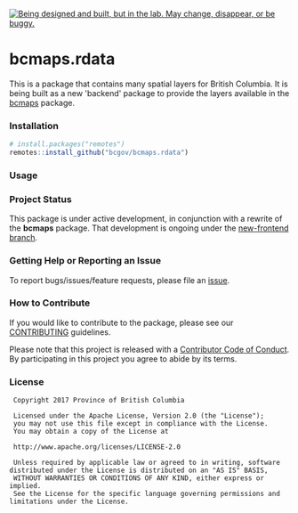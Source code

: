 <!-- README.md is generated from README.Rmd. Please edit that file -->
<a rel="Exploration" href="https://github.com/BCDevExchange/docs/blob/master/discussion/projectstates.md"><img alt="Being designed and built, but in the lab. May change, disappear, or be buggy." style="border-width:0" src="https://assets.bcdevexchange.org/images/badges/exploration.svg" title="Being designed and built, but in the lab. May change, disappear, or be buggy." /></a>

bcmaps.rdata
============

This is a package that contains many spatial layers for British Columbia. It is being built as a new 'backend' package to provide the layers available in the [bcmaps](https://github.com/bcgov/bcmaps) package.

### Installation

``` r
# install.packages("remotes")
remotes::install_github("bcgov/bcmaps.rdata")
```

### Usage

### Project Status

This package is under active development, in conjunction with a rewrite of the **bcmaps** package. That development is ongoing under the [new-frontend branch](https://github.com/bcgov/bcmaps/tree/new-frontend).

### Getting Help or Reporting an Issue

To report bugs/issues/feature requests, please file an [issue](https://github.com/bcgov/%3Cpkg-name%3E/issues/).

### How to Contribute

If you would like to contribute to the package, please see our [CONTRIBUTING](CONTRIBUTING.md) guidelines.

Please note that this project is released with a [Contributor Code of Conduct](CODE_OF_CONDUCT.md). By participating in this project you agree to abide by its terms.

### License

     Copyright 2017 Province of British Columbia
     
     Licensed under the Apache License, Version 2.0 (the "License");
     you may not use this file except in compliance with the License.
     You may obtain a copy of the License at
     
     http://www.apache.org/licenses/LICENSE-2.0
     
     Unless required by applicable law or agreed to in writing, software distributed under the License is distributed on an "AS IS" BASIS,
     WITHOUT WARRANTIES OR CONDITIONS OF ANY KIND, either express or implied.
     See the License for the specific language governing permissions and limitations under the License.
